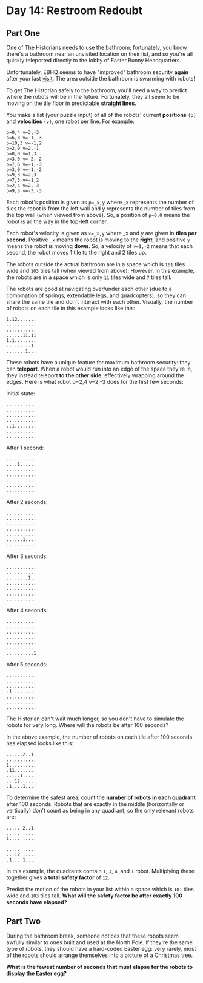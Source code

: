 # Day 14: Restroom Redoubt

## Part One

One of The Historians needs to use the bathroom; 
fortunately, you know there's a bathroom near an unvisited location on their list, 
and so you're all quickly teleported directly to the lobby of Easter Bunny Headquarters.

Unfortunately, EBHQ seems to have "improved" bathroom security **again** 
after your last [visit](https://adventofcode.com/2016/day/2). 
The area outside the bathroom is swarming with robots!

To get The Historian safely to the bathroom, 
you'll need a way to predict where the robots will be in the future. 
Fortunately, they all seem to be moving on the tile floor in predictable **straight lines**.

You make a list (your puzzle input) of all of the robots' current **positions** `(p)`
and **velocities** `(v)`, one robot per line. 
For example:

````
p=0,4 v=3,-3
p=6,3 v=-1,-3
p=10,3 v=-1,2
p=2,0 v=2,-1
p=0,0 v=1,3
p=3,0 v=-2,-2
p=7,6 v=-1,-3
p=3,0 v=-1,-2
p=9,3 v=2,3
p=7,3 v=-1,2
p=2,4 v=2,-3
p=9,5 v=-3,-3
````

Each robot's position is given as `p=_x,y` 
where _x represents the number of tiles the robot is from the left wall 
and y represents the number of tiles from the top wall (when viewed from above). 
So, a position of `p=0,0` means the robot is all the way in the top-left corner.

Each robot's velocity is given as `v=_x,y` where _x and y are given in **tiles per second**. 
Positive `_x` means the robot is moving to the **right**, 
and positive `y` means the robot is moving **down**. 
So, a velocity of `v=1,-2` means that each second, 
the robot moves 1 tile to the right and 2 tiles up.

The robots outside the actual bathroom are in a space which is `101` tiles wide 
and `103` tiles tall (when viewed from above). 
However, in this example, the robots are in a space which is only `11` tiles wide and `7` tiles tall.

The robots are good at navigating over/under each other (due to a combination of springs, 
extendable legs, and quadcopters), 
so they can share the same tile and don't interact with each other. 
Visually, the number of robots on each tile in this example looks like this:

````
1.12.......
...........
...........
......11.11
1.1........
.........1.
.......1...
````

These robots have a unique feature for maximum bathroom security: they can **teleport**. 
When a robot would run into an edge of the space they're in, 
they instead teleport **to the other side**, effectively wrapping around the edges. 
Here is what robot p=2,4 v=2,-3 does for the first few seconds:

Initial state:

````
...........
...........
...........
...........
..1........
...........
...........
````

After 1 second:

````
...........
....1......
...........
...........
...........
...........
...........
````

After 2 seconds:

````
...........
...........
...........
...........
...........
......1....
...........
````

After 3 seconds:

````
...........
...........
........1..
...........
...........
...........
...........
````

After 4 seconds:

````
...........
...........
...........
...........
...........
...........
..........1
````

After 5 seconds:

````
...........
...........
...........
.1.........
...........
...........
...........
````

The Historian can't wait much longer, so you don't have to simulate the robots for very long. 
Where will the robots be after 100 seconds?

In the above example, the number of robots on each tile after 100 seconds has elapsed looks like this:

````
......2..1.
...........
1..........
.11........
.....1.....
...12......
.1....1....
````

To determine the safest area, count the **number of robots in each quadrant** after 100 seconds. 
Robots that are exactly in the middle (horizontally or vertically) 
don't count as being in any quadrant, so the only relevant robots are:

````
..... 2..1.
..... .....
1.... .....

..... .....
...12 .....
.1... 1....
````

In this example, the quadrants contain `1`, `3`, `4`, and `1` robot. 
Multiplying these together gives a **total safety factor** of `12`.

Predict the motion of the robots in your list within a space which is `101` tiles wide and `103` tiles tall. 
**What will the safety factor be after exactly 100 seconds have elapsed?**

## Part Two

During the bathroom break, someone notices 
that these robots seem awfully similar to ones built and used at the North Pole. 
If they're the same type of robots, they should have a hard-coded Easter egg: very rarely, 
most of the robots should arrange themselves into a picture of a Christmas tree.

**What is the fewest number of seconds that must elapse for the robots to display the Easter egg?**
